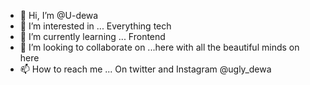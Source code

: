 - 👋 Hi, I’m @U-dewa
- 👀 I’m interested in ... Everything tech
- 🌱 I’m currently learning ... Frontend 
- 💞️ I’m looking to collaborate on ...here with all the beautiful minds on here
- 📫 How to reach me ... On twitter and Instagram @ugly_dewa

<!---
U-dewa/U-dewa is a ✨ special ✨ repository because its `README.md` (this file) appears on your GitHub profile.
You can click the Preview link to take a look at your changes.
--->
